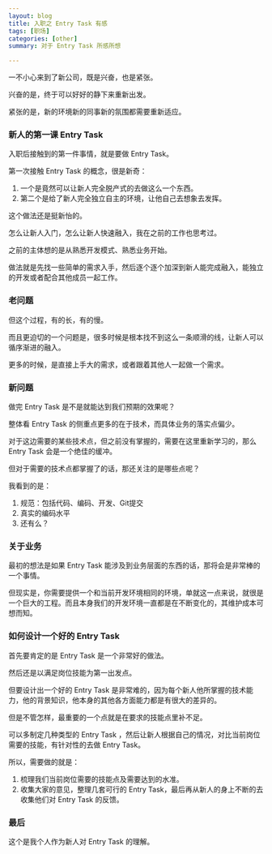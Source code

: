 ```yaml
---
layout: blog
title: 入职之 Entry Task 有感
tags: [职场]
categories: [other]
summary: 对于 Entry Task 所感所想

---
```


一不小心来到了新公司，既是兴奋，也是紧张。

兴奋的是，终于可以好好的静下来重新出发。

紧张的是，新的环境新的同事新的氛围都需要重新适应。

### 新人的第一课 Entry Task
入职后接触到的第一件事情，就是要做 Entry Task。

第一次接触 Entry Task 的概念，很是新奇：

1. 一个是竟然可以让新人完全脱产式的去做这么一个东西。
2. 第二个是给了新人完全独立自主的环境，让他自己去想象去发挥。

这个做法还是挺新怡的。

怎么让新人入门，怎么让新人快速融入，我在之前的工作也思考过。

之前的主体想的是从熟悉开发模式、熟悉业务开始。

做法就是先找一些简单的需求入手，然后逐个逐个加深到新人能完成融入，能独立的开发或者配合其他成员一起工作。

### 老问题
但这个过程，有的长，有的慢。

而且更迫切的一个问题是，很多时候是根本找不到这么一条顺滑的线，让新人可以循序渐进的融入。

更多的时候，是直接上手大的需求，或者跟着其他人一起做一个需求。

### 新问题
做完 Entry Task 是不是就能达到我们预期的效果呢？

整体看 Entry Task 的侧重点更多的在于技术，而具体业务的落实点偏少。

对于这边需要的某些技术点，但之前没有掌握的，需要在这里重新学习的，那么 Entry Task 会是一个绝佳的缓冲。

但对于需要的技术点都掌握了的话，那还关注的是哪些点呢？

我看到的是：

1. 规范：包括代码、编码、开发、Git提交
2. 真实的编码水平
3. 还有么？

### 关于业务
最初的想法是如果 Entry Task 能涉及到业务层面的东西的话，那将会是非常棒的一个事情。

但现实是，你需要提供一个和当前开发环境相同的环境，单就这一点来说，就很是一个巨大的工程。而且本身我们的开发环境一直都是在不断变化的，其维护成本可想而知。

### 如何设计一个好的 Entry Task
首先要肯定的是 Entry Task 是一个非常好的做法。

然后还是以满足岗位技能为第一出发点。

但要设计出一个好的 Entry Task 是非常难的，因为每个新人他所掌握的技术能力，他的背景知识，他本身的其他各方面能力都是有很大的差异的。

但是不管怎样，最重要的一个点就是在要求的技能点里补不足。

可以多制定几种类型的 Entry Task ，然后让新人根据自己的情况，对比当前岗位需要的技能，有针对性的去做 Entry Task。

所以，需要做的就是：

1. 梳理我们当前岗位需要的技能点及需要达到的水准。
2. 收集大家的意见，整理几套可行的 Entry Task，最后再从新人的身上不断的去收集他们对 Entry Task 的反馈。

### 最后
这个是我个人作为新人对 Entry Task 的理解。
